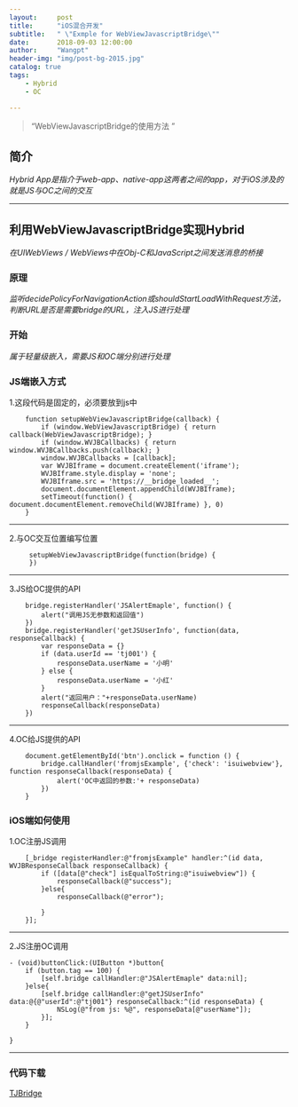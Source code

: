 ```yaml
---
layout:     post
title:      "iOS混合开发"
subtitle:   " \"Exmple for WebViewJavascriptBridge\""
date:       2018-09-03 12:00:00
author:     "Wangpt"
header-img: "img/post-bg-2015.jpg"
catalog: true
tags:
    - Hybrid
    - OC

---
```


> “WebViewJavascriptBridge的使用方法 ”


## 简介
*Hybrid App是指介于web-app、native-app这两者之间的app，对于iOS涉及的就是JS与OC之间的交互*

---

## 利用WebViewJavascriptBridge实现Hybrid
*在UIWebViews / WebViews中在Obj-C和JavaScript之间发送消息的桥接*
### 原理
*监听decidePolicyForNavigationAction或shouldStartLoadWithRequest方法，判断URL是否是需要bridge的URL，注入JS进行处理*
### 开始
*属于轻量级嵌入，需要JS和OC端分别进行处理*
### JS端嵌入方式
1.这段代码是固定的，必须要放到js中

``` objc
    function setupWebViewJavascriptBridge(callback) {
        if (window.WebViewJavascriptBridge) { return callback(WebViewJavascriptBridge); }
        if (window.WVJBCallbacks) { return window.WVJBCallbacks.push(callback); }
        window.WVJBCallbacks = [callback];
        var WVJBIframe = document.createElement('iframe');
        WVJBIframe.style.display = 'none';
        WVJBIframe.src = 'https://__bridge_loaded__';
        document.documentElement.appendChild(WVJBIframe);
        setTimeout(function() { document.documentElement.removeChild(WVJBIframe) }, 0)
    }
```
---
2.与OC交互位置编写位置

``` objc
     setupWebViewJavascriptBridge(function(bridge) {
     })
```
---
3.JS给OC提供的API

``` objc
    bridge.registerHandler('JSAlertEmaple', function() {
        alert("调用JS无参数和返回值")
    })
    bridge.registerHandler('getJSUserInfo', function(data, responseCallback) {
        var responseData = {}
        if (data.userId == 'tj001') {
            responseData.userName = '小明'
        } else {
            responseData.userName = '小红'
        }
        alert("返回用户："+responseData.userName)
        responseCallback(responseData)
    })
```
---
4.OC给JS提供的API

``` objc
    document.getElementById('btn').onclick = function () {
        bridge.callHandler('fromjsExample', {'check': 'isuiwebview'}, function responseCallback(responseData) {
            alert('OC中返回的参数:'+ responseData)
        })
    }
```

### iOS端如何使用

1.OC注册JS调用

``` objc
    [_bridge registerHandler:@"fromjsExample" handler:^(id data, WVJBResponseCallback responseCallback) {
        if ([data[@"check"] isEqualToString:@"isuiwebview"]) {
            responseCallback(@"success");
        }else{
            responseCallback(@"error");

        }
    }];
```
---
2.JS注册OC调用

``` objc
- (void)buttonClick:(UIButton *)button{
    if (button.tag == 100) {
        [self.bridge callHandler:@"JSAlertEmaple" data:nil];
    }else{
        [self.bridge callHandler:@"getJSUserInfo" data:@{@"userId":@"tj001"} responseCallback:^(id responseData) {
            NSLog(@"from js: %@", responseData[@"userName"]);
        }];
    }

}
```
---
### 代码下载
[TJBridge](https://github.com/wangpt/TJBridge)

